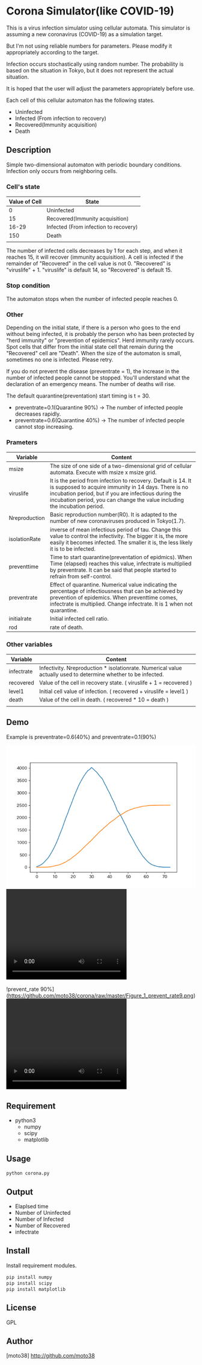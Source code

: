 Corona Simulator(like COVID-19)
====
This is a virus infection simulator using cellular automata.
This simulator is assuming a new coronavirus (COVID-19) as a simulation target.

But I'm not using reliable numbers for parameters.
Please modify it appropriately according to the target.


Infection occurs stochastically using random number.
The probability is based on the situation in Tokyo, but it does not represent the actual situation.

It is hoped that the user will adjust the parameters appropriately before use.


Each cell of this cellular automaton has the following states.

- Uninfected
- Infected (From infection to recovery)
- Recovered(Immunity acquisition)
- Death

## Description
Simple two-dimensional automaton with periodic boundary conditions.
Infection only occurs from neighboring cells.

### Cell's state

| Value of Cell | State                                 |
|----------------|---------------------------------------|
| 0              | Uninfected                            |
| 15             | Recovered(Immunity acquisition)       |
| 16-29          | Infected (From infection to recovery) |
| 150            | Death                                 |
|                |                                       |

The number of infected cells decreases by 1 for each step, and when it reaches 15, it will recover (immunity acquisition).
A cell is infected if the remainder of "Recovered" in the cell value is not 0.
"Recovered" is "viruslife" + 1. "viruslife" is default 14, so "Recovered" is default 15.

### Stop condition
The automaton stops when the number of infected people reaches 0.

### Other
Depending on the initial state, if there is a person who goes to the end without being infected, it is probably the person who has been protected by "herd immunity" or "prevention of epidemics".
Herd immunity rarely occurs.
Spot cells that differ from the initial state cell that remain during the "Recovered" cell are "Death".
When the size of the automaton is small, sometimes no one is infected. Please retry.


If you do not prevent the disease (preventrate = 1), the increase in the number of infected people cannot be stopped. 
You'll understand what the declaration of an emergency means.
The number of deaths will rise.

The default quarantine(preventation) start timing is t = 30.
- preventrate=0.1(Quarantine 90%) -> The number of infected people decreases rapidly.
- preventrate=0.6(Quarantine 40%) -> The number of infected people cannot stop increasing.



### Prameters
| Variable      | Content                                                                                                                                                                                                                                                     |
|---------------|-------------------------------------------------------------------------------------------------------------------------------------------------------------------------------------------------------------------------------------------------------------|
| msize         | The size of one side of a two-dimensional grid of cellular automata. Execute with msize x msize grid.                                                                                                                                                       |
| viruslife     | It is the period from infection to recovery. Default is 14. It is supposed to acquire immunity in 14 days. There is no incubation period, but if you are infectious during the incubation period, you can change the value including the incubation period. |
| Nreproduction | Basic reproduction number(R0). It is adapted to the number of new coronaviruses produced in Tokyo(1.7).                                                                                                                                                     |
| isolationRate | inverse of mean infectious period of tau. Change this value to control the infectivity. The bigger it is, the more easily it becomes infected. The smaller it is, the less likely it is to be infected.                                                    |
| preventtime   | Time to start quarantine(preventation of epidmics). When Time (elapsed) reaches this value, infectrate is multiplied by preventrate. It can be said that people started to refrain from self-control.                                                      |
| preventrate   | Effect of quarantine. Numerical value indicating the percentage of infectiousness that can be achieved by prevention of epidemics. When preventtime comes, infectrate is multiplied. Change infectrate. It is 1 when not quarantine.                        |
| initialrate   | Initial infected cell ratio.                                                                                                                                                                                                                                |
| rod           | rate of death.                                                                                                                                                                                                                                              |


### Other variables
| Variable   | Content                                                                                                        |
|------------|----------------------------------------------------------------------------------------------------------------|
| infectrate | Infectivity. Nreproduction * isolationrate. Numerical value actually used to determine whether to be infected. |
| recovered  | Value of the cell in recovery state. ( viruslife + 1 = recovered )                                             |
| level1     | Initial cell value of infection. ( recovered + viruslife = level1 )                                            |
| death      | Value of the cell in death.     ( recovered * 10 = death )                                                     |
|            |                                                                                                                |



## Demo
Example is preventrate=0.6(40%) and preventrate=0.1(90%)

![prevent_rate 40%](https://github.com/moto38/corona/raw/master/Figure_1_prevent_rate4.png)
<video width="320" height="240" controls>
  <source src="prevent_rate4.mp4" type="video/mp4">
</video>

!prevent_rate 90%](https://github.com/moto38/corona/raw/master/Figure_1_prevent_rate9.png)
<video width="320" height="240" controls>
  <source src="prevent_rate9.mp4" type="video/mp4">
</video>


## Requirement
- python3
  - numpy
  - scipy
  - matplotlib

## Usage

```
python corona.py
```

## Output 
- Elaplsed time
- Number of Uninfected
- Number of Infected
- Number of Recovered
- infectrate


## Install

Install requirement modules.

```
pip install numpy
pip install scipy
pip install matplotlib
```


## License

GPL


## Author

[moto38] http://github.com/moto38

